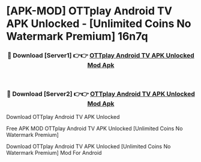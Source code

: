 # [APK-MOD] OTTplay Android TV APK Unlocked - [Unlimited Coins No Watermark Premium] 16n7q



<div align="center">
<h3>🔴 Download [Server1] 👉👉 <a href="https://momento.my/?title=OTTplay_Android_TV_APK_Unlocked">OTTplay Android TV APK Unlocked Mod Apk</a></h3><br>

<h3>🔴 Download [Server2] 👉👉 <a href="https://momento.my/?title=OTTplay_Android_TV_APK_Unlocked">OTTplay Android TV APK Unlocked Mod Apk</a></h3>
</div>



Download OTTplay Android TV APK Unlocked 

Free APK MOD OTTplay Android TV APK Unlocked [Unlimited Coins No Watermark Premium]

Download OTTplay Android TV APK Unlocked [Unlimited Coins No Watermark Premium] Mod For Android
